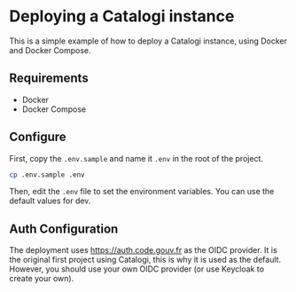 <!-- SPDX-FileCopyrightText: 2021-2025 DINUM <floss@numerique.gouv.fr> -->
<!-- SPDX-FileCopyrightText: 2024-2025 Université Grenoble Alpes -->
<!-- SPDX-License-Identifier: CC-BY-4.0 -->
<!-- SPDX-License-Identifier: Etalab-2.0 -->

# Deploying a Catalogi instance

This is a simple example of how to deploy a Catalogi instance, using Docker and Docker Compose.

## Requirements

- Docker
- Docker Compose

## Configure

First, copy the  `.env.sample` and name it `.env` in the root of the project.

```bash
cp .env.sample .env
```

Then, edit the `.env` file to set the environment variables. 
You can use the default values for dev.

## Auth Configuration

The deployment uses https://auth.code.gouv.fr as the OIDC provider. It is the original first project using Catalogi, this is why it is used as the default. However, you should use your own OIDC provider (or use Keycloak to create your own).

